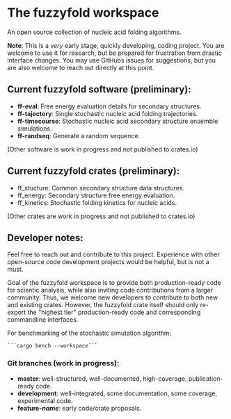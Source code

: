 # The fuzzyfold workspace

An open source collection of nucleic acid folding algorithms.

**Note**: This is a _very_ early stage, quickly developing, coding project. You
are welcome to use it for research, but be prepared for frustration from
drastic interface changes. You may use GitHubs issues for suggestions, but you
are also welcome to reach out directly at this point.

## Current fuzzyfold software (preliminary):
 - **ff-eval**: Free energy evaluation details for secondary structures.
 - **ff-tajectory**: Single stochastic nucleic acid folding trajectories.
 - **ff-timecourse**: Stochastic nucleic acid secondary structure ensemble simulations.
 - **ff-randseq**: Generate a random sequence. 

(Other software is work in progress and not published to crates.io)

## Current fuzzyfold crates (preliminary):
 - ff_stucture: Common secondary structure data structures.
 - ff_energy: Secondary structure free energy evaluation.
 - ff_kinetics: Stochastic folding kinetics for nucleic acids.

(Other crates are work in progress and not published to crates.io)

## Developer notes:
Feel free to reach out and contribute to this project. Experience with other
open-source code development projects would be helpful, but is not a must.

Goal of the fuzzyfold workspace is to provide both production-ready code for
scientic analysis, while also inviting code contributions from a larger
community. Thus, we welcome new developers to contribute to both new and
existing crates. However, the fuzzyfold crate itself should only re-export the
"highest tier" production-ready code and corresponding commandline interfaces.

For benchmarking of the stochastic simutation algorithm:

    ```cargo bench --workspace```

### Git branches (work in progress): 
 - **master**: well-structured, well-documented, high-coverage, publication-ready code.
 - **development**: well-integrated, some documentation, some coverage, experimental code.
 - **feature-_name_**: early code/crate proposals.


